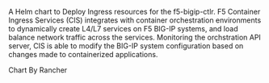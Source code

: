 A Helm chart to Deploy Ingress resources for the f5-bigip-ctlr.
F5 Container Ingress Services (CIS) integrates with container orchestration environments to dynamically create L4/L7 services on F5 BIG-IP systems, and load balance network traffic across the services. Monitoring the orchstration API server, CIS is able to modify the BIG-IP system configuration based on changes made to containerized applications.

Chart By Rancher
